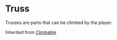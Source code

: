 # Truss
Trusses are parts that can be climbed by the player.

Inherited from [Climbable](../Climbable)
